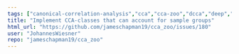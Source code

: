 ```yaml
---
tags: ["canonical-correlation-analysis","cca","cca-zoo","dcca","deep","enhancement","help-wanted","kernel","multiset-cca","multiview","pls","pytorch","tensor-cca"]
title: "Implement CCA-classes that can account for sample groups"
html_url: "https://github.com/jameschapman19/cca_zoo/issues/180"
user: "JohannesWiesner"
repo: "jameschapman19/cca_zoo"
---
```


